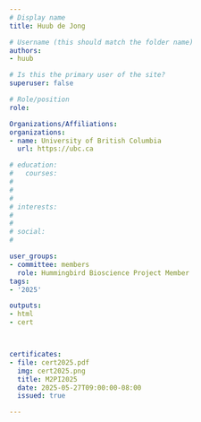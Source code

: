 ```yaml
---
# Display name
title: Huub de Jong

# Username (this should match the folder name)
authors:
- huub

# Is this the primary user of the site?
superuser: false

# Role/position
role: 

Organizations/Affiliations:
organizations:
- name: University of British Columbia
  url: https://ubc.ca

# education:
#   courses:
#   
# 
# 
# interests:
#   
# 
# social:
#    

user_groups:
- committee: members
  role: Hummingbird Bioscience Project Member
tags:
- '2025'

outputs:
- html
- cert



certificates:
- file: cert2025.pdf
  img: cert2025.png
  title: M2PI2025
  date: 2025-05-27T09:00:00-08:00
  issued: true

---
```


